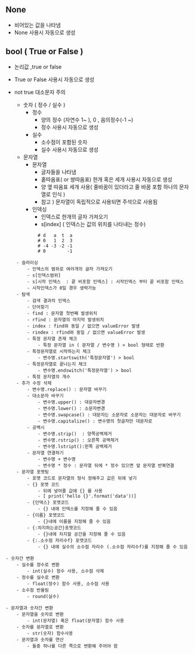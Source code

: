 ##  None 
* 비어있는 값을 나타냄
* None  사용시 자동으로 생성
        
## bool ( True or False )
* 논리값 ,true or false
* True or False 사용시 자동으로 생성
* not true 대소문자 주의

	- 숫자 ( 정수 / 실수 )
		- 정수
			- 양의 정수 (자연수 1~ ), 0 , 음의정수(-1 ~)
			- 정수 사용시 자동으로 생성
		- 실수
			- 소수점이 포함된 숫자
			- 실수 사용시 자동으로 생성
	- 문자열
		- 문자열
			- 글자들을 나타냄
			- 홑따옴표( or 쌍따옴표) 한개 혹은 세개 사용시 자동으로 생성
			- 양 옆 따옴표 세개 사용( 줄바꿈이 있더라고 줄 바꿈 포함 하나의 문자열로 인식 )
			- 참고 ) 문자열이 독립적으로 사용되면 주석으로 사용됨
		- 인덱싱
			- 인덱스로 한개의 글자 가져오기
			- s[index]  ( 인덱스는 값의 위치를 나타내는 정수)
```
            # d   a  t  a
            # 0   1  2  3
            # -4 -3 -2 -1
            # 0        -1
```
		- 슬라이싱
			- 인덱스의 범위로 여러개의 글자 가져오기
			- s[인덱스범위]
			- s[시작 인덱스  : 끝 비포함 인덱스] : 시작인덱스 부터 끝 비포함 인덱스
			- 시작인덱스가 0일 경우 생략가능
		- 탐색
			- 검색 결과의 인덱스
			- 단어찾기
			- find : 문자열 첫번째 발생위치 
			- rfind : 문자열의 마지막 발생위치
			- index : find와 동일 / 없으면 valueError 발생
			- rindex : rfind와 동일 / 없으면 valueError 발생
			- 특정 문자열 존재 체크
				- 특정 문자열 in ( 문자열 / 변수명 ) > bool 형태로 반환
			- 특정문자열로 시작하는지 체크
				- 변수명.startswith('특정문자열') > bool
			- 특정문자열로 끝나는지 체크
				- 변수명.endswitch('특정문자열') > bool
			- 특정 문자열의 개수
		- 추가 수정 삭제
			- 변수명.replace() : 문자열 바꾸기
			- 대소문자 바꾸기
				- 변수명.upper() : 대문자변경
				- 변수명.lower() : 소문자변경
				- 변수명.swapcase() : 대문자는 소문자로 소문자는 대문자로 바꾸기
				- 변수명.capitalize() : 변수명의 첫글자만 대문자로
			- 공백시
				- 변수명.strip()  : 양쪽공백제거
				- 변수명.rstrip() : 오른쪽 공백제거
				- 변수명.lstript():왼쪽 공백제거
			- 문자열 연결하기
				- 변수명 + 변수명
				- 변수명 * 정수 : 문자열 뒤에 * 정수 있으면 앞 문자열 반복연결
		- 문자열 포멧팅
			- 포맷 코드로 문자열의 형식 정해주고 값은 뒤에 넣기
			- {} 포맷 코드
				- 뒤에 넣어줄 값에 {} 를 사용
				- [ print('hello {}'.format('data'))]
			- {인덱스} 포맷코드
				- {} 내에 인덱스를 지정해 줄 수 있음
			- {이름} 포맷코드
				- {}내에 이름을 지정해 줄 수 있음
			- {:차지하는공간}포맷코드
				- {}내에 차지할 공간을 지정해 줄 수 있음
			- {:.소수점 자리수f} 포맷코드
				- {} 내에 실수의 소수점 자리수 (.소수점 자리수f)를 지정해 줄 수 있음

	- 숫자간 변환
		- 실수를 정수로 변환
			- int(실수) 함수 사용, 소수점 삭제
		- 정수를 실수로 변환
			- float(정수) 함수 사용, 소수점 사용
		- 소수점 반올림
			- round(실수)

	- 문자열과 숫자간 변환
		- 문자열을 숫자로 변환
			- int(문자열) 혹은 float(문자열) 함수 사용
		- 숫자를 문자열로 변환
			- str(숫자) 함수사용
		- 문자열과 숫자를 연산
			- 둘중 하나를 다른 쪽으로 변환해 주어야 함